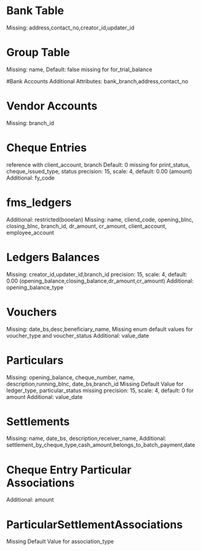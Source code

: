 # Bank Table
Missing: address,contact_no,creator_id,updater_id

# Group Table
Missing: name,
Default: false missing for for_trial_balance

#Bank Accounts
Additional Attributes: bank_branch,address,contact_no

# Vendor Accounts
Missing: branch_id

# Cheque Entries
reference with client_account, branch
Default: 0 missing for print_status, cheque_issued_type, status
precision: 15, scale: 4, default: 0.00 (amount)
Additional: fy_code

# fms_ledgers
Additional: restricted(booelan)
Missing: name, cliend_code, opening_blnc, closing_blnc, branch_id, dr_amount, cr_amount, client_account, employee_account

# Ledgers Balances
Missing: creator_id,updater_id,branch_id
precision: 15, scale: 4, default: 0.00 (opening_balance,closing_balance,dr_amount,cr_amount)
Additional: opening_balance_type

# Vouchers
Missing: date_bs,desc,beneficiary_name,
Missing enum default values for voucher_type and voucher_status
Additional: value_date

# Particulars
Missing: opening_balance, cheque_number, name, description,running_blnc, date_bs,branch_id
Missing Default Value for ledger_type, particular_status
missing precision: 15, scale: 4, default: 0 for amount
Additional: value_date

# Settlements
Missing: name, date_bs, description,receiver_name, 
Additional: settlement_by_cheque_type,cash_amount,belongs_to_batch_payment,date

# Cheque Entry Particular Associations
Additional: amount

# ParticularSettlementAssociations
Missing Default Value for association_type
